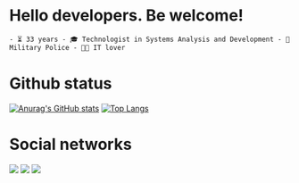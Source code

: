 # Hello developers. Be welcome!

```html
- ⏳ 33 years - 🎓 Technologist in Systems Analysis and Development - 👮
Military Police - 🤟🏽 IT lover
```

# Github status

[![Anurag's GitHub stats](https://github-readme-stats.vercel.app/api?username=MichellMelo)](https://github.com/anuraghazra/github-readme-stats)
[![Top Langs](https://github-readme-stats.vercel.app/api/top-langs/?username=anuraghazra&layout=compact)](https://github.com/anuraghazra/github-readme-stats)

# Social networks

<div></a><a href="https://www.instagram.com/michell_melo58/" target="_blank"><img src="https://img.shields.io/badge/-Instagram-%23E4405F?style=for-the-badge&logo=instagram&logoColor=white" target="_blank"></a> <a href = "michellmelo58@gmail.com"><img src="https://img.shields.io/badge/Gmail-D14836?style=for-the-badge&logo=gmail&logoColor=white" target="_blank"></a> <a href="http://www.linkedin.com/in/michell-melo-23a6301a8" target="_blank"><img src="https://img.shields.io/badge/-LinkedIn-%230077B5?style=for-the-badge&logo=linkedin&logoColor=white" target="_blank"></a> </div>
